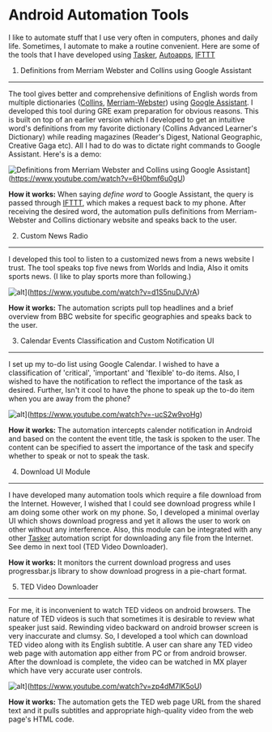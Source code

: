 Android Automation Tools
==========================

I like to automate stuff that I use very often in computers, phones and daily life. Sometimes, I automate to make a routine convenient. Here are some of the tools that I have developed using [Tasker](https://play.google.com/store/apps/details?id=net.dinglisch.android.taskerm&hl=en), [Autoapps](https://play.google.com/store/apps/details?id=com.joaomgcd.autoappshub&hl=en), [IFTTT](ifttt.com)       


1. Definitions from Merriam Webster and Collins using Google Assistant
------------
The tool gives better and comprehensive definitions of English words from multiple dictionaries ([Collins](https://www.collinsdictionary.com/), [Merriam-Webster](https://www.merriam-webster.com/)) using [Google Assistant](https://play.google.com/store/apps/details?id=com.google.android.apps.googleassistant&hl=en). I developed this tool during GRE exam preparation for obvious reasons. This is built on top of an earlier version which I developed to get an intuitive word's definitions from my favorite dictionary (Collins Advanced Learner's Dictionary) while reading magazines (Reader's Digest, National Geographic, Creative Gaga etc). All I had to do was to dictate right commands to Google Assistant.  Here's is a demo:

![Definitions from Merriam Webster and Collins using Google Assistant](https://img.youtube.com/vi/6H0bmf6u0gU/0.jpg)](https://www.youtube.com/watch?v=6H0bmf6u0gU)

**How it works:** When saying *define word* to Google Assistant, the query is passed through [IFTTT](ifttt.com), which makes a request back to my phone. After receiving the desired word, the automation pulls definitions from Merriam-Webster and Collins dictionary website and speaks back to the user.


2. Custom News Radio
------------------
 I developed this tool to listen to a customized news from a news website I trust. The tool speaks top five news from Worlds and India, Also it omits sports news. (I like to play sports more than following.)

![alt](https://img.youtube.com/vi/d1S5nuDJVrA/0.jpg)](https://www.youtube.com/watch?v=d1S5nuDJVrA)

**How it works:** The automation scripts pull top headlines and a brief overview from BBC website for specific geographies and speaks back to the user.


3. Calendar Events Classification and Custom Notification UI
---------------------
I set up my to-do list using Google Calendar. I wished to have a classification of 'critical', 'important' and 'flexible' to-do items. Also, I wished to have the notification to reflect the importance of the task as desired. Further, Isn't it cool to have the phone to speak up the to-do item when you are away from the phone?  

![alt](https://img.youtube.com/vi/-ucS2w9voHg/0.jpg)](https://www.youtube.com/watch?v=-ucS2w9voHg)

**How it works:** The automation intercepts calender notification in Android and based on the content the event title, the task is spoken to the user. The content can be specified to assert the importance of the task and specify whether to speak or not to speak the task.


4. Download UI Module
-----------------------
I have developed many automation tools which require a file download from the Internet. However, I wished that I could see download progress while I am doing some other work on my phone. So, I developed a minimal overlay UI which shows download progress and yet it allows the user to work on other without any interference. Also, this module can be integrated with any other [Tasker](https://play.google.com/store/apps/details?id=net.dinglisch.android.taskerm&hl=en) automation script for downloading any file from the Internet. See demo in next tool (TED Video Downloader).


**How it works:** It monitors the current download progress and uses progressbar.js library to show download progress in a pie-chart format.     

5. TED Video Downloader
--------------
For me, it is inconvenient to watch TED videos on android browsers. The nature of TED videos is such that sometimes it is desirable to review what speaker just said. Rewinding video backward on android browser screen is very inaccurate and clumsy. So, I developed a tool which can download TED video along with its English subtitle. A user can share any TED video web page with automation app either from PC or from android browser. After the download is complete, the video can be watched in MX player which have very accurate user controls. 

![alt](https://img.youtube.com/vi/zp4dM7IK5oU/0.jpg)](https://www.youtube.com/watch?v=zp4dM7IK5oU)

**How it works:** The automation gets the TED web page URL from the shared text and it pulls subtitles and appropriate high-quality video from the web page's HTML code. 